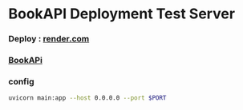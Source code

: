 # BookAPI Deployment Test Server
### Deploy : [render.com](https://render.com/)
### [BookAPi](https://bookapi-8bjd.onrender.com/docs)

### config
```bash
uvicorn main:app --host 0.0.0.0 --port $PORT
```
